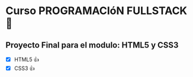 # Curso PROGRAMACIóN FULLSTACK 🚀
## Proyecto Final para el modulo: HTML5 y CSS3
- [x] HTML5 👍
- [x] CSS3 👍
